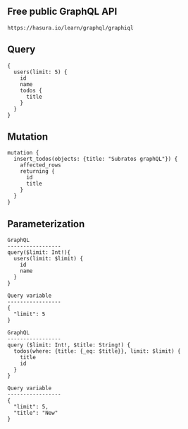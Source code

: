 Free public GraphQL API
----------------------------------------------------
```
https://hasura.io/learn/graphql/graphiql
```

Query
----------------------------------------------------
```
{
  users(limit: 5) {
    id
    name
    todos {
      title
    }
  }
}
```

Mutation
----------------------------------------------------
```
mutation {
  insert_todos(objects: {title: "Subratos graphQL"}) {
    affected_rows
    returning {
      id
      title
    }
  }
}
```

Parameterization
----------------------------------------------------
```
GraphQL
-----------------
query($limit: Int!){
  users(limit: $limit) {
    id
    name
  }
}

Query variable
-----------------
{
  "limit": 5
}
```

```
GraphQL
-----------------
query ($limit: Int!, $title: String!) {
  todos(where: {title: {_eq: $title}}, limit: $limit) {
    title
    id
  }
}

Query variable
-----------------
{
  "limit": 5,
  "title": "New"
}
```

